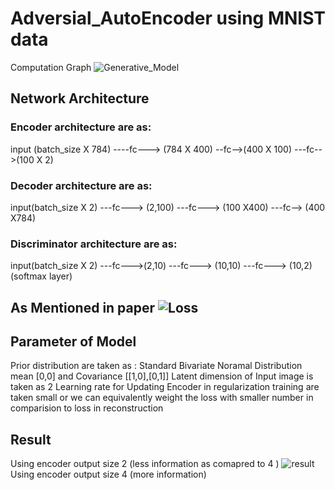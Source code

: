 # Adversial_AutoEncoder using MNIST data
Computation Graph 
![Generative_Model](https://user-images.githubusercontent.com/21220616/55679013-23bea400-5921-11e9-8244-0aff3ec7a8e7.png)

## Network Architecture
### Encoder architecture are as:
input (batch_size X 784) ----fc---> (784 X 400) --fc-->(400 X 100) ---fc-->(100 X 2) 

### Decoder architecture are as:

input(batch_size X 2) ---fc---> (2,100) ---fc---> (100 X400) ---fc--> (400 X784)

### Discriminator architecture are as:

input(batch_size X 2) ---fc--->(2,10) ---fc---> (10,10) ---fc---> (10,2) (softmax layer)


## As Mentioned in paper ![Loss](https://user-images.githubusercontent.com/21220616/55679043-a5163680-5921-11e9-9a61-49e44b863087.png)

## Parameter of Model
Prior distribution are taken as : Standard Bivariate Noramal Distribution mean [0,0] and Covariance [[1,0],[0,1]]
Latent dimension of Input image is taken as 2
Learning rate for Updating Encoder in regularization training are taken small or we can equivalently weight the loss with smaller number in comparision to loss in reconstruction

## Result
Using encoder output size 2 (less information as comapred to 4 )
![result](https://user-images.githubusercontent.com/21220616/55929891-73acac00-5c3c-11e9-9155-8daa9af02f5b.jpg)
Using encoder output size 4 (more information)


